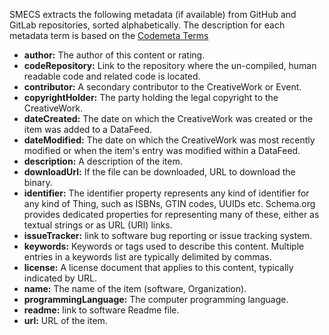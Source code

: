 SMECS extracts the following metadata (if available) from GitHub and GitLab repositories, sorted alphabetically. The description for each metadata term is based on the [Codemeta Terms](https://codemeta.github.io/terms/)

- **author:** The author of this content or rating. 
- **codeRepository:** Link to the repository where the un-compiled, human readable code and related code is located.
- **contributor:** A secondary contributor to the CreativeWork or Event.
- **copyrightHolder:** The party holding the legal copyright to the CreativeWork.
- **dateCreated:** The date on which the CreativeWork was created or the item was added to a DataFeed.
- **dateModified:** The date on which the CreativeWork was most recently modified or when the item's entry was modified within a DataFeed.
- **description:** A description of the item.
- **downloadUrl:** If the file can be downloaded, URL to download the binary.
- **identifier:** The identifier property represents any kind of identifier for any kind of Thing, such as ISBNs, GTIN codes, UUIDs etc. Schema.org provides dedicated properties for representing many of these, either as textual strings or as URL (URI) links.
- **issueTracker:** link to software bug reporting or issue tracking system.
- **keywords:** Keywords or tags used to describe this content. Multiple entries in a keywords list are typically delimited by commas.
- **license:** A license document that applies to this content, typically indicated by URL.
- **name:** The name of the item (software, Organization).
- **programmingLanguage:** The computer programming language.
- **readme:** link to software Readme file.
- **url:** URL of the item.
